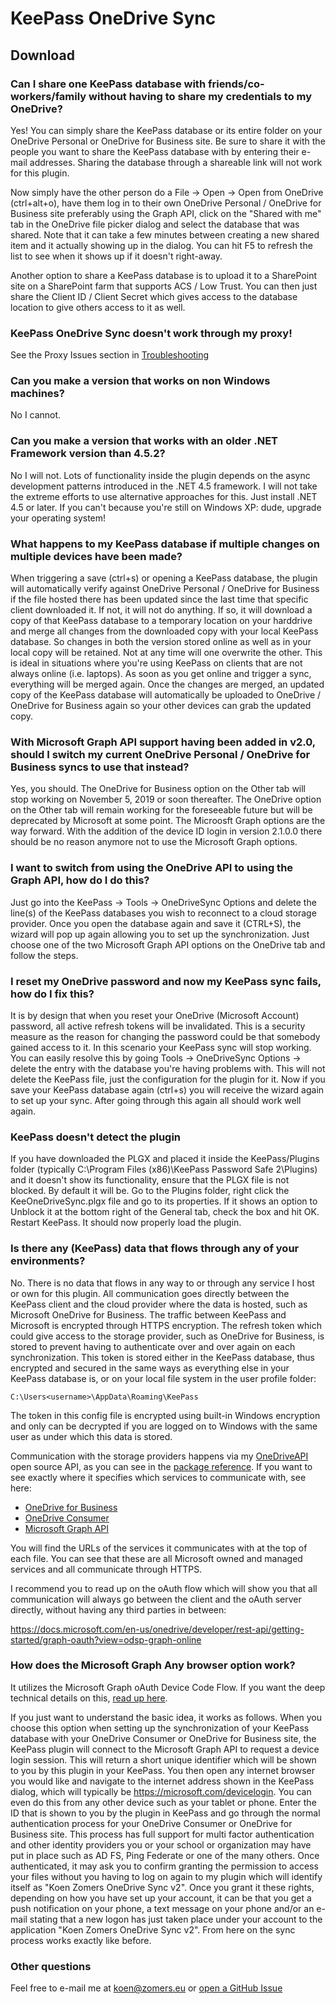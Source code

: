 # KeePass OneDrive Sync

## Download ##

### Can I share one KeePass database with friends/co-workers/family without having to share my credentials to my OneDrive? ###

Yes! You can simply share the KeePass database or its entire folder on your OneDrive Personal or OneDrive for Business site. Be sure to share it with the people you want to share the KeePass database with by entering their e-mail addresses. Sharing the database through a shareable link will not work for this plugin.

Now simply have the other person do a File -> Open -> Open from OneDrive (ctrl+alt+o), have them log in to their own OneDrive Personal / OneDrive for Business site preferably using the Graph API, click on the "Shared with me" tab in the OneDrive file picker dialog and select the database that was shared. Note that it can take a few minutes between creating a new shared item and it actually showing up in the dialog. You can hit F5 to refresh the list to see when it shows up if it doesn't right-away.

Another option to share a KeePass database is to upload it to a SharePoint site on a SharePoint farm that supports ACS / Low Trust. You can then just share the Client ID / Client Secret which gives access to the database location to give others access to it as well.

### KeePass OneDrive Sync doesn't work through my proxy! ###

 See the Proxy Issues section in [Troubleshooting](./Troubleshooting.md)

### Can you make a version that works on non Windows machines? ###

No I cannot.

### Can you make a version that works with an older .NET Framework version than 4.5.2? ###

No I will not. Lots of functionality inside the plugin depends on the async development patterns introduced in the .NET 4.5 framework. I will not take the extreme efforts to use alternative approaches for this. Just install .NET 4.5 or later. If you can't because you're still on Windows XP: dude, upgrade your operating system!

### What happens to my KeePass database if multiple changes on multiple devices have been made? ###

When triggering a save (ctrl+s) or opening a KeePass database, the plugin will automatically verify against OneDrive Personal / OneDrive for Business if the file hosted there has been updated since the last time that specific client downloaded it. If not, it will not do anything. If so, it will download a copy of that KeePass database to a temporary location on your harddrive and merge all changes from the downloaded copy with your local KeePass database. So changes in both the version stored online as well as in your local copy will be retained. Not at any time will one overwrite the other. This is ideal in situations where you're using KeePass on clients that are not always online (i.e. laptops). As soon as you get online and trigger a sync, everything will be merged again. Once the changes are merged, an updated copy of the KeePass database will automatically be uploaded to OneDrive / OneDrive for Business again so your other devices can grab the updated copy.

### With Microsoft Graph API support having been added in v2.0, should I switch my current OneDrive Personal / OneDrive for Business syncs to use that instead? ###

Yes, you should. The OneDrive for Business option on the Other tab will stop working on November 5, 2019 or soon thereafter. The OneDrive option on the Other tab will remain working for the foreseeable future but will be deprecated by Microsoft at some point. The Microosft Graph options are the way forward. With the addition of the device ID login in version 2.1.0.0 there should be no reason anymore not to use the Microsoft Graph options.

### I want to switch from using the OneDrive API to using the Graph API, how do I do this? ###

Just go into the KeePass -> Tools -> OneDriveSync Options and delete the line(s) of the KeePass databases you wish to reconnect to a cloud storage provider. Once you open the database again and save it (CTRL+S), the wizard will pop up again allowing you to set up the synchronization. Just choose one of the two Microsoft Graph API options on the OneDrive tab and follow the steps.

### I reset my OneDrive password and now my KeePass sync fails, how do I fix this? ###

It is by design that when you reset your OneDrive (Microsoft Account) password, all active refresh tokens will be invalidated. This is a security measure as the reason for changing the password could be that somebody gained access to it. In this scenario your KeePass sync will stop working. You can easily resolve this by going Tools -> OneDriveSync Options -> delete the entry with the database you're having problems with. This will not delete the KeePass file, just the configuration for the plugin for it. Now if you save your KeePass database again (ctrl+s) you will receive the wizard again to set up your sync. After going through this again all should work well again.

### KeePass doesn't detect the plugin ###

If you have downloaded the PLGX and placed it inside the KeePass/Plugins folder (typically C:\Program Files (x86)\KeePass Password Safe 2\Plugins) and it doesn't show its functionality, ensure that the PLGX file is not blocked. By default it will be. Go to the Plugins folder, right click the KeeOneDriveSync.plgx file and go to its properties. If it shows an option to Unblock it at the bottom right of the General tab, check the box and hit OK. Restart KeePass. It should now properly load the plugin.

### Is there any (KeePass) data that flows through any of your environments? ###

No. There is no data that flows in any way to or through any service I host or own for this plugin. All communication goes directly between the KeePass client and the cloud provider where the data is hosted, such as Microsoft OneDrive for Business. The traffic between KeePass and Microsoft is encrypted through HTTPS encryption. The refresh token which could give access to the storage provider, such as OneDrive for Business, is stored to prevent having to authenticate over and over again on each synchronization. This token is stored either in the KeePass database, thus encrypted and secured in the same ways as everything else in your KeePass database is, or on your local file system in the user profile folder:

`C:\Users<username>\AppData\Roaming\KeePass`

The token in this config file is encrypted using built-in Windows encryption and only can be decrypted if you are logged on to Windows with the same user as under which this data is stored.

Communication with the storage providers happens via my [OneDriveAPI](https://github.com/KoenZomers/OneDriveAPI) open source API, as you can see in the [package reference](https://github.com/KoenZomers/KeePassOneDriveSync/blob/master/KoenZomers.KeePass.OneDriveSync/packages.config). If you want to see exactly where it specifies which services to communicate with, see here:

- [OneDrive for Business](https://github.com/KoenZomers/OneDriveAPI/blob/master/Api/OneDriveForBusinessO365Api.cs)
- [OneDrive Consumer](https://github.com/KoenZomers/OneDriveAPI/blob/master/Api/OneDriveConsumerApi.cs)
- [Microsoft Graph API](https://github.com/KoenZomers/OneDriveAPI/blob/master/Api/OneDriveGraphApi.cs)

You will find the URLs of the services it communicates with at the top of each file. You can see that these are all Microsoft owned and managed services and all communicate through HTTPS.

I recommend you to read up on the oAuth flow which will show you that all communication will always go between the client and the oAuth server directly, without having any third parties in between:

https://docs.microsoft.com/en-us/onedrive/developer/rest-api/getting-started/graph-oauth?view=odsp-graph-online

### How does the Microsoft Graph Any browser option work? ###

It utilizes the Microsoft Graph oAuth Device Code Flow. If you want the deep technical details on this, [read up here](https://docs.microsoft.com/en-us/azure/active-directory/develop/v2-oauth2-device-code).

If you just want to understand the basic idea, it works as follows. When you choose this option when setting up the synchronization of your KeePass database with your OneDrive Consumer or OneDrive for Business site, the KeePass plugin will connect to the Microsoft Graph API to request a device login session. This will return a short unique identifier which will be shown to you by this plugin in your KeePass. You then open any internet browser you would like and navigate to the internet address shown in the KeePass dialog, which will typically be https://microsoft.com/devicelogin. You can even do this from any other device such as your tablet or phone. Enter the ID that is shown to you by the plugin in KeePass and go through the normal authentication process for your OneDrive Consumer or OneDrive for Business site. This process has full support for multi factor authentication and other identity providers you or your school or organization may have put in place such as AD FS, Ping Federate or one of the many others. Once authenticated, it may ask you to confirm granting the permission to access your files without you having to log on again to my plugin which will identify itself as "Koen Zomers OneDrive Sync v2". Once you grant it these rights, depending on how you have set up your account, it can be that you get a push notification on your phone, a text message on your phone and/or an e-mail stating that a new logon has just taken place under your account to the application "Koen Zomers OneDrive Sync v2". From here on the sync process works exactly like before.

### Other questions ###

Feel free to e-mail me at koen@zomers.eu or [open a GitHub Issue](https://github.com/KoenZomers/KeePassOneDriveSync/issues/new)
